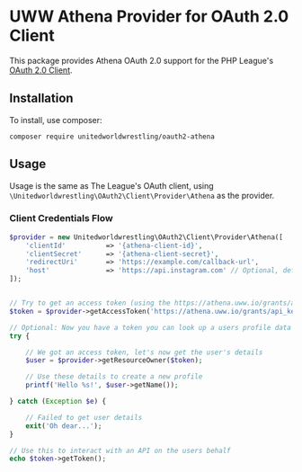 # UWW Athena Provider for OAuth 2.0 Client

This package provides Athena OAuth 2.0 support for the PHP League's [OAuth 2.0 Client](https://github.com/thephpleague/oauth2-client).

## Installation

To install, use composer:

```
composer require unitedworldwrestling/oauth2-athena
```

## Usage

Usage is the same as The League's OAuth client, using `\Unitedworldwrestling\OAuth2\Client\Provider\Athena` as the provider.

### Client Credentials Flow

```php
$provider = new Unitedworldwrestling\OAuth2\Client\Provider\Athena([
    'clientId'          => '{athena-client-id}',
    'clientSecret'      => '{athena-client-secret}',
    'redirectUri'       => 'https://example.com/callback-url',
    'host'              => 'https://api.instagram.com' // Optional, defaults to https://api.instagram.com
]);


// Try to get an access token (using the https://athena.uww.io/grants/api_key grant)
$token = $provider->getAccessToken('https://athena.uww.io/grants/api_key');

// Optional: Now you have a token you can look up a users profile data
try {

    // We got an access token, let's now get the user's details
    $user = $provider->getResourceOwner($token);

    // Use these details to create a new profile
    printf('Hello %s!', $user->getName());

} catch (Exception $e) {

    // Failed to get user details
    exit('Oh dear...');
}

// Use this to interact with an API on the users behalf
echo $token->getToken();
```